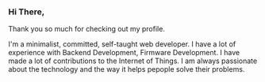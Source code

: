 

<!--
**TechStuffBoy/TechStuffBoy** is a ✨ _special_ ✨ repository because its `README.md` (this file) appears on your GitHub profile.

Here are some ideas to get you started:

- 🔭 I’m currently working on ...
- 🌱 I’m currently learning ...
- 👯 I’m looking to collaborate on ...
- 🤔 I’m looking for help with ...
- 💬 Ask me about ...
- 📫 How to reach me: ...
- 😄 Pronouns: ...
- ⚡ Fun fact: ...
-->

### Hi There,

Thank you so much for checking out my profile.

I'm a minimalist, committed, self-taught web developer. I have a lot of experience with Backend Development, Firmware Development. I have made a lot of contributions to the Internet of Things. I am always passionate about the technology and the way it helps pepople solve their problems.
